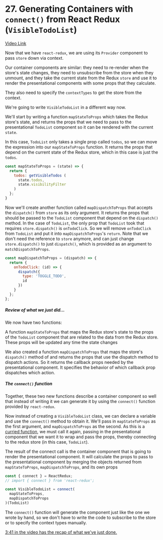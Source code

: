 # 27. Generating Containers with `connect()` from React Redux (`VisibleTodoList`)
[Video Link](https://egghead.io/lessons/javascript-redux-generating-containers-with-connect-from-react-redux-visibletodolist)

Now that we have `react-redux`, we are using its `Provider` component to pass `store` down via context.

Our container components are similar: they need to re-render when the store's state changes, they need to unsubscribe from the store when they unmount, and they take the current state from the Redux `store` and use it to render the presentational components with some props that they calculate.

They also need to specify the `contextTypes` to get the store from the context.

We're going to write `VisibleTodoList` in a different way now.

We'll start by writing a function `mapStateToProps` which takes the Redux store's state, and returns the props that we need to pass to the presentational `TodoList` component so it can be rendered with the current `state`.

In this case, `TodoList` only takes a single prop called `todos`, so we can move the expression into our `mapStateToProps` function. It returns the props that depend on the current state of the Redux store, which in this case is just the `todos`.

```JavaScript
const mapStateToProps = (state) => {
  return {
    todos: getVisibleTodos (
      state.todos,
      state.visibilityFilter
    )
  };
}
```

Now we'll create another function called `mapDispatchToProps` that accepts the `dispatch()` from `store` as its only argument. It returns the props that should be passed to the `TodoList` component that depend on the `dispatch()` method. In the case of `TodoList`, the only prop that `TodoList` took that requires `store.dispatch()` is `onTodoClick`. So we will remove `onTodoClick` from `TodoList` and put it into `mapDispatchToProps`'s `return`. Note that we don't need the reference to `store` anymore, and can just change `store.dispatch()` to just `dispatch()`, which is provided as an argument to `matchDispatchToProps`.

```JavaScript
const mapDispatchToProps = (dispatch) => {
  return {
    onTodoClick: (id) => {
      dispatch({
        type: 'TOGGLE_TODO',
        id
      })
    }
  };
};
```

##### Review of what we just did...

We now have two functions:

A function `mapStateToProps` that maps the Redux store's state to the props of the `TodoList` component that are related to the data from the Redux store. These props
will be updated any time the state changes

We also created a function `mapDispatchToProps` that maps the store's `dispatch()` method of and returns the props that use the dispatch method to dispatch actions. So it returns the callback props needed by the presentational component. It specifies the behavior of which callback prop dispatches which action.

##### The `connect()` function
Together, these two new functions describe a container component so well that instead of writing it we can generate it by using the `connect()` function provided by `react-redux`.

Now instead of creating a `VisibleTodoList` class, we can declare a variable and use the `connect()` method to obtain it. We'll pass in `mapStateToProps` as the first argument, and `mapDispatchToProps` as the second. As this is a [curried function](https://medium.com/@kbrainwave/currying-in-javascript-ce6da2d324fe#.ytohz3iob), we must call it again, passing in the presentational component that we want it to wrap and pass the props, thereby connecting to the redux store (in this case, `TodoList`).

The result of the connect call is the container component that is going to render the
presentational component. It will calculate the props to pass to the
presentational component by merging the objects returned from `mapStateToProps`,
`mapDispatchToProps`, and its own props

```JavaScript
const { connect } = ReactRedux;
// import { connect } from 'react-redux';

const VisibleTodoList = connect(
  mapStateToProps,
  mapDispatchToProps
)(TodoList)

```

The `connect()` function will generate the component just like the one we wrote by hand, so we don't have to write the code to subscribe to the store or to specify the context types manually.

[3:41 in the video has the recap of what we've just done.](https://egghead.io/lessons/javascript-redux-generating-containers-with-connect-from-react-redux-visibletodolist)
